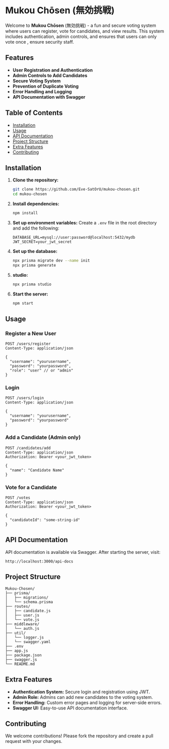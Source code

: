 # **Mukou Chōsen** (無効挑戦)

Welcome to **Mukou Chōsen** (無効挑戦) - a fun and secure voting system where users can register, vote for candidates, and view results. This system includes authentication, admin controls, and ensures that users can only vote once , ensure security staff.

## Features

- **User Registration and Authentication**
- **Admin Controls to Add Candidates**
- **Secure Voting System**
- **Prevention of Duplicate Voting**
- **Error Handling and Logging**
- **API Documentation with Swagger**

## Table of Contents

- [Installation](#installation)
- [Usage](#usage)
- [API Documentation](#api-documentation)
- [Project Structure](#project-structure)
- [Extra Features](#extra-features)
- [Contributing](#contributing)

## Installation

1. **Clone the repository:**
   ```bash
   git clone https://github.com/Eve-SatOrU/mukou-chosen.git
   cd mukou-chosen
   ```

2. **Install dependencies:**
   ```bash
   npm install
   ```

3. **Set up environment variables:**
   Create a `.env` file in the root directory and add the following:
   ```
   DATABASE_URL=mysql://user:password@localhost:5432/mydb
   JWT_SECRET=your_jwt_secret
   ```

4. **Set up the database:**
   ```bash
   npx prisma migrate dev --name init
   npx prisma generate
   ```
5. **studio:**
   ```bash
   npx prisma studio
   ```

6. **Start the server:**
   ```bash
   npm start
   ```

## Usage

### Register a New User
```http
POST /users/register
Content-Type: application/json

{
  "username": "yourusername",
  "password": "yourpassword",
  "role": "user" // or "admin"
}
```

### Login
```http
POST /users/login
Content-Type: application/json

{
  "username": "yourusername",
  "password": "yourpassword"
}
```

### Add a Candidate (Admin only)
```http
POST /candidates/add
Content-Type: application/json
Authorization: Bearer <your_jwt_token>

{
  "name": "Candidate Name"
}
```

### Vote for a Candidate
```http
POST /votes
Content-Type: application/json
Authorization: Bearer <your_jwt_token>

{
  "candidateId": "some-string-id"
}
```

## API Documentation

API documentation is available via Swagger. After starting the server, visit:
```
http://localhost:3000/api-docs
```

## Project Structure

```
Mukou-Chosen/
├── prisma/
│   ├── migrations/
│   └── schema.prisma
├── routes/
│   ├── candidate.js
│   ├── user.js
│   └── vote.js
├── middleware/
│   └── auth.js
├── util/
│   └── logger.js
│   └── swagger.yaml
├── .env
├── app.js
├── package.json
├── swagger.js
└── README.md
```

## Extra Features

- **Authentication System:** Secure login and registration using JWT.
- **Admin Role:** Admins can add new candidates to the voting system.
- **Error Handling:** Custom error pages and logging for server-side errors.
- **Swagger UI:** Easy-to-use API documentation interface.

## Contributing

We welcome contributions! Please fork the repository and create a pull request with your changes.
